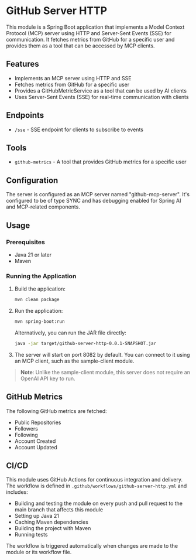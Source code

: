 # GitHub Server HTTP

This module is a Spring Boot application that implements a Model Context Protocol (MCP) server using HTTP and Server-Sent Events (SSE) for communication. It fetches metrics from GitHub for a specific user and provides them as a tool that can be accessed by MCP clients.

## Features

- Implements an MCP server using HTTP and SSE
- Fetches metrics from GitHub for a specific user
- Provides a GitHubMetricService as a tool that can be used by AI clients
- Uses Server-Sent Events (SSE) for real-time communication with clients

## Endpoints

- `/sse` - SSE endpoint for clients to subscribe to events

## Tools

- `github-metrics` - A tool that provides GitHub metrics for a specific user

## Configuration

The server is configured as an MCP server named "github-mcp-server". It's configured to be of type SYNC and has debugging enabled for Spring AI and MCP-related components.

## Usage

### Prerequisites

- Java 21 or later
- Maven

### Running the Application

1. Build the application:
   ```bash
   mvn clean package
   ```

2. Run the application:
   ```bash
   mvn spring-boot:run
   ```

   Alternatively, you can run the JAR file directly:
   ```bash
   java -jar target/github-server-http-0.0.1-SNAPSHOT.jar
   ```

3. The server will start on port 8082 by default. You can connect to it using an MCP client, such as the sample-client module.

> **Note**: Unlike the sample-client module, this server does not require an OpenAI API key to run.

## GitHub Metrics

The following GitHub metrics are fetched:
- Public Repositories
- Followers
- Following
- Account Created
- Account Updated

## CI/CD

This module uses GitHub Actions for continuous integration and delivery. The workflow is defined in `.github/workflows/github-server-http.yml` and includes:

- Building and testing the module on every push and pull request to the main branch that affects this module
- Setting up Java 21
- Caching Maven dependencies
- Building the project with Maven
- Running tests

The workflow is triggered automatically when changes are made to the module or its workflow file.
